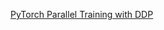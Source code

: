 [PyTorch Parallel Training with DDP](https://www.run.ai/guides/distributed-computing/pytorch-parallel-training)

